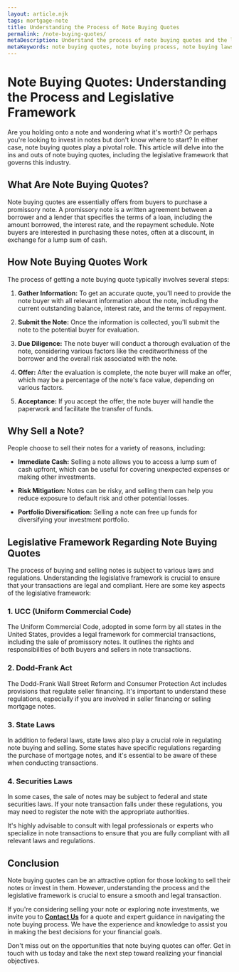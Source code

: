 ```yaml
---
layout: article.njk
tags: mortgage-note
title: Understanding the Process of Note Buying Quotes
permalink: /note-buying-quotes/
metaDescription: Understand the process of note buying quotes and the legislative framework that governs this industry. Discover how note buying quotes can help you diversify your investment portfolio and achieve your financial goals. 
metaKeywords: note buying quotes, note buying process, note buying laws and regulations, invest in promissory notes, mortgage note buying, state note buying laws
---
```


# Note Buying Quotes: Understanding the Process and Legislative Framework

Are you holding onto a note and wondering what it's worth? Or perhaps you're looking to invest in notes but don't know where to start? In either case, note buying quotes play a pivotal role. This article will delve into the ins and outs of note buying quotes, including the legislative framework that governs this industry.

## What Are Note Buying Quotes?

Note buying quotes are essentially offers from buyers to purchase a promissory note. A promissory note is a written agreement between a borrower and a lender that specifies the terms of a loan, including the amount borrowed, the interest rate, and the repayment schedule. Note buyers are interested in purchasing these notes, often at a discount, in exchange for a lump sum of cash.

## How Note Buying Quotes Work

The process of getting a note buying quote typically involves several steps:

1. **Gather Information:** To get an accurate quote, you'll need to provide the note buyer with all relevant information about the note, including the current outstanding balance, interest rate, and the terms of repayment.

2. **Submit the Note:** Once the information is collected, you'll submit the note to the potential buyer for evaluation.

3. **Due Diligence:** The note buyer will conduct a thorough evaluation of the note, considering various factors like the creditworthiness of the borrower and the overall risk associated with the note.

4. **Offer:** After the evaluation is complete, the note buyer will make an offer, which may be a percentage of the note's face value, depending on various factors.

5. **Acceptance:** If you accept the offer, the note buyer will handle the paperwork and facilitate the transfer of funds.

## Why Sell a Note?

People choose to sell their notes for a variety of reasons, including:

- **Immediate Cash:** Selling a note allows you to access a lump sum of cash upfront, which can be useful for covering unexpected expenses or making other investments.

- **Risk Mitigation:** Notes can be risky, and selling them can help you reduce exposure to default risk and other potential losses.

- **Portfolio Diversification:** Selling a note can free up funds for diversifying your investment portfolio.

## Legislative Framework Regarding Note Buying Quotes

The process of buying and selling notes is subject to various laws and regulations. Understanding the legislative framework is crucial to ensure that your transactions are legal and compliant. Here are some key aspects of the legislative framework:

### 1. UCC (Uniform Commercial Code)

The Uniform Commercial Code, adopted in some form by all states in the United States, provides a legal framework for commercial transactions, including the sale of promissory notes. It outlines the rights and responsibilities of both buyers and sellers in note transactions.

### 2. Dodd-Frank Act

The Dodd-Frank Wall Street Reform and Consumer Protection Act includes provisions that regulate seller financing. It's important to understand these regulations, especially if you are involved in seller financing or selling mortgage notes.

### 3. State Laws

In addition to federal laws, state laws also play a crucial role in regulating note buying and selling. Some states have specific regulations regarding the purchase of mortgage notes, and it's essential to be aware of these when conducting transactions.

### 4. Securities Laws

In some cases, the sale of notes may be subject to federal and state securities laws. If your note transaction falls under these regulations, you may need to register the note with the appropriate authorities.

It's highly advisable to consult with legal professionals or experts who specialize in note transactions to ensure that you are fully compliant with all relevant laws and regulations.

## Conclusion

Note buying quotes can be an attractive option for those looking to sell their notes or invest in them. However, understanding the process and the legislative framework is crucial to ensure a smooth and legal transaction.

If you're considering selling your note or exploring note investments, we invite you to **[Contact Us](#cta)** for a quote and expert guidance in navigating the note buying process. We have the experience and knowledge to assist you in making the best decisions for your financial goals.

Don't miss out on the opportunities that note buying quotes can offer. Get in touch with us today and take the next step toward realizing your financial objectives.